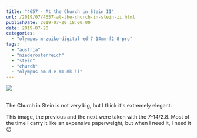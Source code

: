 ```yaml
---
title: "4657 - At the Church in Stein II"
url: /2019/07/4657-at-the-church-in-stein-ii.html
publishDate: 2019-07-20 18:00:00
date: 2019-07-20
categories: 
  - "olympus-m-zuiko-digital-ed-7-14mm-f2-8-pro"
tags: 
  - "austria"
  - "niederosterreich"
  - "stein"
  - "church"
  - "olympus-om-d-e-m1-mk-ii"
---
```

<div class="container">
<div class="center"><a target="_blank" href="https://d25zfm9zpd7gm5.cloudfront.net/1200x1200/2018/20180408_124136_lr.jpg"><img class="webfeedsFeaturedVisual" src="https://d25zfm9zpd7gm5.cloudfront.net/0600x0600/2018/20180408_124136_lr.jpg" /></a></div>
</div>
<br />

The Church in Stein is not very big, but I think it's extremely
elegant.

This image, the previous and the next were taken with the 7-14/2.8.
Most of the time I carry it like an expensive paperweight, but when I need it, I need it :stuck_out_tongue: